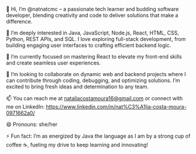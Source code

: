 👋 Hi, I’m @natnatcmc – a passionate tech learner and budding software developer, blending creativity and code to deliver solutions that make a difference.

👀 I’m deeply interested in Java, JavaScript, Node.js, React, HTML, CSS, Python, REST APIs, and SQL. I love exploring full-stack development, from building engaging user interfaces to crafting efficient backend logic.

🌱 I’m currently focused on mastering React to elevate my front-end skills and create seamless user experiences.

💞️ I’m looking to collaborate on dynamic web and backend projects where I can contribute through coding, debugging, and optimizing solutions. I’m excited to bring fresh ideas and determination to any team.

📫 You can reach me at nataliacostamoura16@gmail.com or connect with me on LinkedIn: https://www.linkedin.com/in/nat%C3%A1lia-costa-moura-0971662a0/

😄 Pronouns: she/her

⚡ Fun fact: I’m as energized by Java the language as I am by a strong cup of coffee ☕, fueling my drive to keep learning and innovating!

